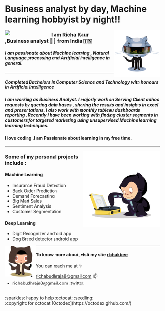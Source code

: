 # Business analyst by day, Machine learning hobbyist by night!!

<img align="left" width="150" src="https://github.com/richakbee/richakbee/blob/main/static/img/yogocat.gif">

<img align="right" width="150" src="https://github.com/richakbee/richakbee/blob/main/static/img/daftpunktocat-thomas.gif">

### I am Richa Kaur ,Business analyst :woman_technologist: from India :india:


##### I am passionate about Machine learning , Natural Language processing and Artificial Intelligence in general. 
  
---
##### Completed Bachelors in Computer Science and Technology with honours in Artificial Intelligence 
##### I am working as Business Analyst. I majorly work on Serving Client adhoc requests by quering data bases , sharing the results and insights in excel and presentations. I also work with monthly tableau dashboards reporting . Recently i have been working with finding cluster segments in customers for targeted marketing using unsupervised Machine learning learning techniques.

#### I love coding .I am  Passionate about learning  in my free time.
---
<img align="right" width="250" src="https://github.com/richakbee/richakbee/blob/main/static/img/vinyltocat.png">

### Some of my personal projects include :

#### Machine Learning 

* Insurance Fraud Detection
* Back Order Prediction
* Demand Forecasting
* Big Mart Sales
* Sentiment Analysis
* Customer Segmentation

#### Deep Learning 

* Digit Recognizer android app
* Dog Breed detector android app

 
<img align="left" width="100" src="https://github.com/richakbee/richakbee/blob/main/static/img/octobiwan.jpg">

---
#### To know more about, visit my site [richakbee](https://richakbee.github.io/)

You can reach me at :sparkles:
* <a href="mailto:richabudhraja8@gmail.com">richabudhraja8@gmail.com :mailbox: 
* <a href="mailto:richabudhraja8@gmail.com">richabudhraja8@gmail.com  :twitter:
 
<br>
:sparkles: happy to help :octocat: :seedling:
<br>
:copyright: for octocat [Octodex](https://octodex.github.com/)

